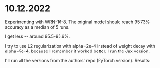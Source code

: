 # 10.12.2022

Experimenting with WRN-16-8. The original model should reach 95.73% accuracy as a median of 5 runs.

I get less -- around 95.5-95.6%.

I try to use L2 regularization with alpha=2e-4 instead of weight decay with alpha=5e-4,
because I remember it worked better. I run the Jax version.

I'll run all the versions from the authors' repo (PyTorch version).
Results:


